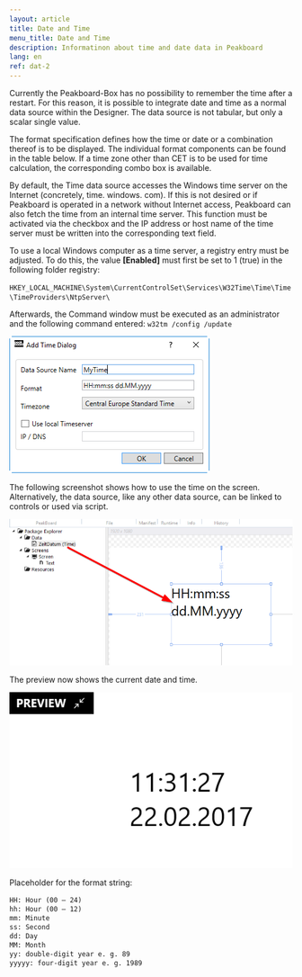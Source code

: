 ```yaml
---
layout: article
title: Date and Time
menu_title: Date and Time
description: Informatinon about time and date data in Peakboard
lang: en
ref: dat-2
---
```


Currently the Peakboard-Box has no possibility to remember the time after a restart. For this reason, it is possible to integrate date and time as a normal data source within the Designer. The data source is not tabular, but only a scalar single value.

The format specification defines how the time or date or a combination thereof is to be displayed. The individual format components can be found in the table below. If a time zone other than CET is to be used for time calculation, the corresponding combo box is available.

By default, the Time data source accesses the Windows time server on the Internet (concretely, time. windows. com). If this is not desired or if Peakboard is operated in a network without Internet access, Peakboard can also fetch the time from an internal time server. This function must be activated via the checkbox and the IP address or host name of the time server must be written into the corresponding text field.

To use a local Windows computer as a time server, a registry entry must be adjusted.
To do this, the value **[Enabled]** must first be set to 1 (true) in the following folder registry:

`HKEY_LOCAL_MACHINE\System\CurrentControlSet\Services\W32Time\Time\Time\TimeProviders\NtpServer\` 


Afterwards, the Command window must be executed as an administrator and the following command entered:
`w32tm /config /update`

 

 ![image_1](/assets/images/Data_Sources/Date_and_Time/AddTimeDialog.png)

 



 

The following screenshot shows how to use the time on the screen. Alternatively, the data source, like any other data source, can be linked to controls or used via script.

 

 

 ![image_1](/assets/images/Data_Sources/Date_and_Time/PlaceTime.png)

 

The preview now shows the current date and time.

 
 ![image_1](/assets/images/Data_Sources/Date_and_Time/PreviewTime.png)

 

Placeholder for the format string:

 ```
HH: Hour (00 – 24)
hh: Hour (00 – 12)
mm: Minute
ss: Second
dd: Day
MM: Month
yy: double-digit year e. g. 89
yyyyy: four-digit year e. g. 1989
```